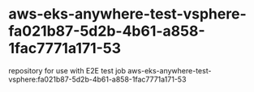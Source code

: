 # aws-eks-anywhere-test-vsphere-fa021b87-5d2b-4b61-a858-1fac7771a171-53
repository for use with E2E test job aws-eks-anywhere-test-vsphere:fa021b87-5d2b-4b61-a858-1fac7771a171-53
